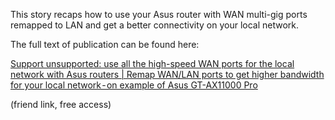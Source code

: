 This story recaps how to use your Asus router with WAN multi-gig ports remapped to LAN and get a better connectivity on your local network.

The full text of publication can be found here:

<a href="https://medium.com/@vaskivskyi/support-unsupported-use-all-the-high-speed-wan-ports-for-the-local-network-with-asus-routers-459e8b3955b4?sk=3f3c7d425d2fd45cdb2ce7f9c95932a8">Support unsupported: use all the high-speed WAN ports for the local network with Asus routers | Remap WAN/LAN ports to get higher bandwidth for your local network - on example of Asus GT-AX11000 Pro</a>

(friend link, free access)
